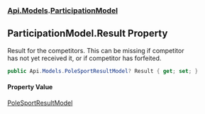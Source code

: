 ### [Api.Models](Api_Models.md 'Api.Models').[ParticipationModel](Api_Models_ParticipationModel.md 'Api.Models.ParticipationModel')
## ParticipationModel.Result Property
Result for the competitors. This can be missing if competitor  
has not yet received it, or if competitor has forfeited.  
```csharp
public Api.Models.PoleSportResultModel? Result { get; set; }
```
#### Property Value
[PoleSportResultModel](Api_Models_PoleSportResultModel.md 'Api.Models.PoleSportResultModel')
